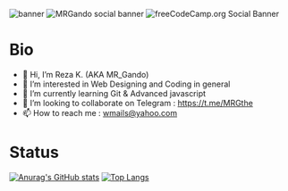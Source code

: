 ![banner](https://user-images.githubusercontent.com/86018280/131982884-2465e7ab-f055-46ba-95e6-910821702349.png)
![MRGando social banner](https://user-images.githubusercontent.com/86018280/131982884-2465e7ab-f055-46ba-95e6-910821702349.png)
![freeCodeCamp.org Social Banner](https://s3.amazonaws.com/freecodecamp/wide-social-banner.png)
# Bio #
- 👋 Hi, I’m Reza K. (AKA MR_Gando)
- 👀 I’m interested in Web Designing and Coding in general 
- 🌱 I’m currently learning Git & Advanced javascript
- 💞️ I’m looking to collaborate on Telegram : https://t.me/MRGthe
- 📫 How to reach me : wmails@yahoo.com

# Status #
[![Anurag's GitHub stats](https://github-readme-stats.vercel.app/api?username=MRGando&show_icons=true&theme=midnight-purple)](https://github.com/anuraghazra/github-readme-stats)
[![Top Langs](https://github-readme-stats.vercel.app/api/top-langs/?username=MRGando&layout=compact)](https://github.com/anuraghazra/github-readme-stats)

